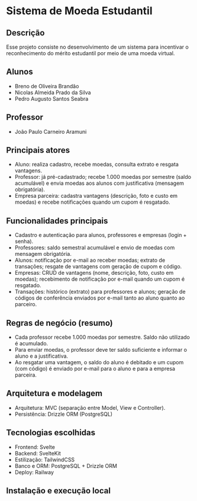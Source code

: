 # Sistema de Moeda Estudantil 

Descrição
--------
Esse projeto consiste no desenvolvimento de um sistema para incentivar o reconhecimento do mérito estudantil por meio de uma moeda virtual. 

Alunos
------
- Breno de Oliveira Brandão
- Nicolas Almeida Prado da Silva
-  Pedro Augusto Santos Seabra

Professor
---------
- João Paulo Carneiro Aramuni

Principais atores
-----------------
- Aluno: realiza cadastro, recebe moedas, consulta extrato e resgata vantagens.
- Professor: já pré-cadastrado; recebe 1.000 moedas por semestre (saldo acumulável) e envia moedas aos alunos com justificativa (mensagem obrigatória).
- Empresa parceira: cadastra vantagens (descrição, foto e custo em moedas) e recebe notificações quando um cupom é resgatado.

Funcionalidades principais
--------------------------
- Cadastro e autenticação para alunos, professores e empresas (login + senha).
- Professores: saldo semestral acumulável e envio de moedas com mensagem obrigatória.
- Alunos: notificação por e-mail ao receber moedas; extrato de transações; resgate de vantagens com geração de cupom e código.
- Empresas: CRUD de vantagens (nome, descrição, foto, custo em moedas); recebimento de notificação por e-mail quando um cupom é resgatado.
- Transações: histórico (extrato) para professores e alunos; geração de códigos de conferência enviados por e-mail tanto ao aluno quanto ao parceiro.

Regras de negócio (resumo)
-------------------------
- Cada professor recebe 1.000 moedas por semestre. Saldo não utilizado é acumulado.
- Para enviar moedas, o professor deve ter saldo suficiente e informar o aluno e a justificativa.
- Ao resgatar uma vantagem, o saldo do aluno é debitado e um cupom (com código) é enviado por e-mail para o aluno e para a empresa parceira.

Arquitetura e modelagem
-----------------------
- Arquitetura: MVC (separação entre Model, View e Controller).
- Persistência: Drizzle ORM (PostgreSQL)

Tecnologias escolhidas
----------------------
- Frontend: Svelte 
- Backend: SvelteKit 
- Estilização: TailwindCSS
- Banco e ORM: PostgreSQL + Drizzle ORM
- Deploy: Railway 

Instalação e execução local
--------------------------



